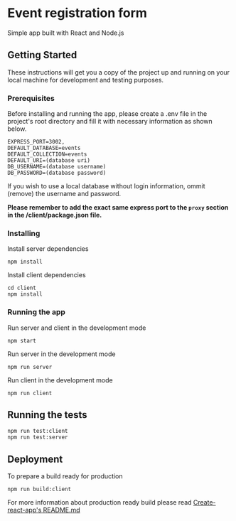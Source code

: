 # Event registration form

Simple app built with React and Node.js

## Getting Started

These instructions will get you a copy of the project up and running on your local machine for development and testing purposes.

### Prerequisites

Before installing and running the app, please create a .env file in the project's root directory and fill it with necessary information as shown below.

```
EXPRESS_PORT=3002,
DEFAULT_DATABASE=events
DEFAULT_COLLECTION=events
DEFAULT_URI=(database uri)
DB_USERNAME=(database username)
DB_PASSWORD=(database password)
```

If you wish to use a local database without login information, ommit (remove) the username and password.

**Please remember to add the exact same express port to the `proxy` section in the /client/package.json file.**

### Installing

Install server dependencies

```
npm install
```

Install client dependencies

```
cd client
npm install
```

### Running the app
Run server and client in the development mode

```
npm start
```

Run server in the development mode
```
npm run server
```

Run client in the development mode
```
npm run client
```

## Running the tests
```
npm run test:client
npm run test:server
```

## Deployment

To prepare a build ready for production
```
npm run build:client
```

For more information about production ready build please read [Create-react-app's README.md](/client/README.md)
